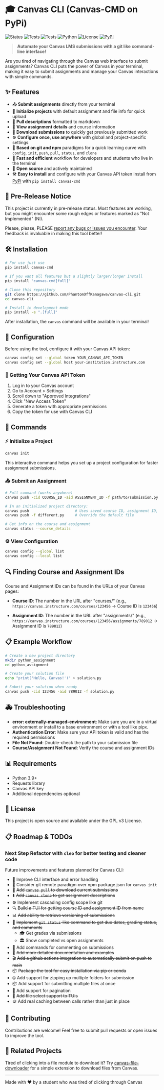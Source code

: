 # 🎓 Canvas CLI (Canvas-CMD on PyPi)

![Status](https://img.shields.io/badge/Status-Pre--Release-yellow?style=for-the-badge&logo=github)
![Tests](https://img.shields.io/github/actions/workflow/status/PhantomOffKanagawa/canvas-cli/run-tests.yml?style=for-the-badge&branch=main&label=Main&logo=pytest)
![Tests](https://img.shields.io/github/actions/workflow/status/PhantomOffKanagawa/canvas-cli/run-tests.yml?style=for-the-badge&logo=pytest)
![Python](https://img.shields.io/badge/Python-3.6+-blue?style=for-the-badge&logo=python)
![License](https://img.shields.io/badge/License-GPLv3-green?style=for-the-badge)
[![PyPI](https://img.shields.io/pypi/v/canvas-cmd?style=for-the-badge&logo=pypi)](https://pypi.org/project/canvas-cmd/)

> **Automate your Canvas LMS submissions with a git like command-line interface!**

Are you tired of navigating through the Canvas web interface to submit assignments? Canvas CLI puts the power of Canvas in your terminal, making it easy to submit assignments and manage your Canvas interactions with simple commands.

## ✨ Features

- 📤 **Submit assignments** directly from your terminal
- 🔄 **Initialize projects** with default assignment and file info for quick upload
- 🔽 **Pull descriptions** formatted to markdown
- 📜 **View assignment details** and course information
- 📂 **Download submissions** to quickly get previously submitted work
- ⚙️ **Configure once, use anywhere** with global and project-specific settings
- 🔗 **Based on git and npm** paradigms for a quick learning curve with `config`, `init`, `push`, `pull`, `status`, and `clone`
- 🚀 **Fast and efficient** workflow for developers and students who live in the terminal
- 📜 **Open source** and actively maintained
- 🛠️ **Easy to install** and configure with your Canvas API token install from [PyPi](https://pypi.org/project/canvas-cmd/) with `pip install canvas-cmd`

## 🚨 Pre-Release Notice

This project is currently in pre-release status. Most features are working, but you might encounter some rough edges or features marked as "Not Implemented" (NI).

Please, please, PLEASE [report any bugs or issues you encounter](https://github.com/PhantomOffKanagawa/canvas-cli/issues). Your feedback is invaluable in making this tool better!

## 🛠️ Installation

```bash
# For use just use
pip install canvas-cmd

# If you want all features but a slightly larger/longer install
pip install "canvas-cmd[full]"

# Clone this repository
git clone https://github.com/PhantomOffKanagawa/canvas-cli.git
cd canvas-cli

# Install in development mode
pip install -e ".[full]"
```

After installation, the `canvas` command will be available in your terminal!

## 🔧 Configuration

Before using the tool, configure it with your Canvas API token:

```bash
canvas config set --global token YOUR_CANVAS_API_TOKEN
canvas config set --global host your-institution.instructure.com
```

### 🔑 Getting Your Canvas API Token

1. Log in to your Canvas account
2. Go to Account > Settings
3. Scroll down to "Approved Integrations"
4. Click "New Access Token"
5. Generate a token with appropriate permissions
6. Copy the token for use with Canvas CLI

## 📝 Commands

### ⚡ Initialize a Project

```bash
canvas init
```

This interactive command helps you set up a project configuration for faster assignment submissions.

### 📤 Submit an Assignment

```bash
# Full command (works anywhere)
canvas push -cid COURSE_ID -aid ASSIGNMENT_ID -f path/to/submission.py

# In an initialized project directory:
canvas push                     # Uses saved course ID, assignment ID, and file
canvas push -f different.py     # Override the default file

# Get info on the course and assignment
canvas status --course_details
```

### ⚙️ View Configuration

```bash
canvas config --global list
canvas config --local list
```

## 🔍 Finding Course and Assignment IDs

Course and Assignment IDs can be found in the URLs of your Canvas pages:

- **Course ID**: The number in the URL after "courses/" 
  (e.g., `https://canvas.instructure.com/courses/123456` → Course ID is `123456`)
  
- **Assignment ID**: The number in the URL after "assignments/" 
  (e.g., `https://canvas.instructure.com/courses/123456/assignments/789012` → Assignment ID is `789012`)

## 📋 Example Workflow

```bash
# Create a new project directory
mkdir python_assignment
cd python_assignment

# Create your solution file
echo "print('Hello, Canvas!')" > solution.py

# Submit your solution when ready
canvas push -cid 123456 -aid 789012 -f solution.py
```

## 🚑 Troubleshooting

- **error: externally-managed-environment**: Make sure you are in a virtual environment or install to a base environment or with a tool like pipx.
- **Authentication Error**: Make sure your API token is valid and has the required permissions
- **File Not Found**: Double-check the path to your submission file
- **Course/Assignment Not Found**: Verify the course and assignment IDs

## 📊 Requirements

- Python 3.9+
- Requests library
- Canvas API key
- Additional dependencies optional

## 📜 License

This project is open source and available under the GPL v3 License.

## 📋 Roadmap & TODOs

### Next Step Refactor with `cleo` for better testing and cleaner code

Future improvements and features planned for Canvas CLI:

- 🎨 Improve CLI interface and error handling
- 🔄 Consider git remote paradigm over npm package.json for `canvas init`
- 💬 ~~Add `canvas pull` to download current submissions~~
- ⬇️ ~~Add `canvas clone` to get assignment descriptions~~
- ⚙️ Implement cascading config scope like git
- 🔍 ~~Build a TUI for getting course ID and assignment ID from name~~
- 📊 ~~Add ability to retrieve versioning of submissions~~
- 📅 ~~Implement `git status`-like command to get due dates, grading status, and comments~~
    - 🎓 Get grades via submissions
    - 🏛️ Show completed vs open assignments
- 💬 Add commands for commenting on submissions
- 📜 ~~Add more detailed documentation and examples~~
- 🎬 ~~Add a github actions integration to automatically submit on push to main~~
- 📦 ~~Package the tool for easy installation via pip or conda~~
- 🤐 Add support for zipping up multiple folders for submission
- 📦 Add support for submitting multiple files at once
- 📃 Add support for pagination
- 📂 ~~Add file select support to TUIs~~
- 🪙 Add real caching between calls rather than just in place

## 🤝 Contributing

Contributions are welcome! Feel free to submit pull requests or open issues to improve the tool.

## 🔗 Related Projects

Tired of clicking into a file module to download it? Try [canvas-file-downloader](https://github.com/PhantomOffKanagawa/canvas-file-downloader) for a simple extension to download files from Canvas.

---

Made with ❤️ by a student who was tired of clicking through Canvas
